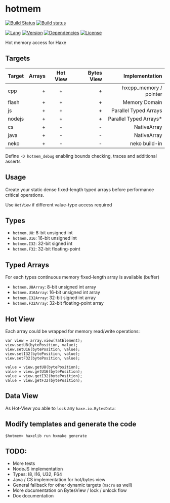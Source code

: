 # hotmem

[![Build Status](https://travis-ci.org/eliasku/hotmem.svg?branch=develop)](https://travis-ci.org/eliasku/hotmem)
[![Build status](https://ci.appveyor.com/api/projects/status/bu04g9dv5bikgfxp?svg=true)](https://ci.appveyor.com/project/eliasku/hotmem)

[![Lang](https://img.shields.io/badge/language-haxe-orange.svg)](http://haxe.org)
[![Version](https://img.shields.io/badge/version-v0.0.2-green.svg)](https://github.com/eliasku/hotmem)
[![Dependencies](https://img.shields.io/badge/dependencies-none-green.svg)](https://github.com/eliasku/hotmem/blob/master/haxelib.json)
[![License](https://img.shields.io/badge/license-MIT-blue.svg)](http://opensource.org/licenses/MIT)

Hot memory access for Haxe

## Targets

| Target | Arrays | Hot View | Bytes View | Implementation         |
| ------ | ------:| :-------:| ----------:| ----------------------:|
| cpp    | +        | +      | +          | hxcpp_memory / pointer |
| flash  | +        | +      | +          | Memory Domain          |
| js     | +        | +      | +          | Parallel Typed Arrays  |
| nodejs | +        | +      | +          | Parallel Typed Arrays* |
| cs     | +        | -      | -          | NativeArray            |
| java   | +        | -      | -          | NativeArray            |
| neko   | +        | -      | -          | neko build-in          |

Define `-D hotmem_debug` enabling bounds checking, traces and additional asserts

## Usage

Create your static dense fixed-length typed arrays before performance critical operations.

Use `HotView` if different value-type access required

## Types

- `hotmem.U8`: 8-bit unsigned int
- `hotmem.U16`: 16-bit unsigned int
- `hotmem.I32`: 32-bit signed int
- `hotmem.F32`: 32-bit floating-point

## Typed Arrays

For each types continuous memory fixed-length array is available (buffer)

- `hotmem.U8Array`: 8-bit unsigned int array
- `hotmem.U16Array`: 16-bit unsigned int array
- `hotmem.I32Array`: 32-bit signed int array
- `hotmem.F32Array`: 32-bit floating-point array

## Hot View

Each array could be wrapped for memory read/write operations:

```
var view = array.view(?atElement);
view.setU8(bytePosition, value);
view.setU16(bytePosition, value);
view.setI32(bytePosition, value);
view.setF32(bytePosition, value);

value = view.getU8(bytePosition);
value = view.getU16(bytePosition);
value = view.getI32(bytePosition);
value = view.getF32(bytePosition);
```

## Data View

As Hot-View you able to `lock` any `haxe.io.BytesData`:

## Modify templates and generate the code

`$hotmem> haxelib run hxmake generate`

## TODO:

- More tests
- NodeJS implementation
- Types: I8, I16, U32, F64
- Java / CS implementation for hot/bytes view
- General fallback for other dynamic targets (`macro` as well)
- More documentation on BytesView / lock / unlock flow
- Dox documentation
